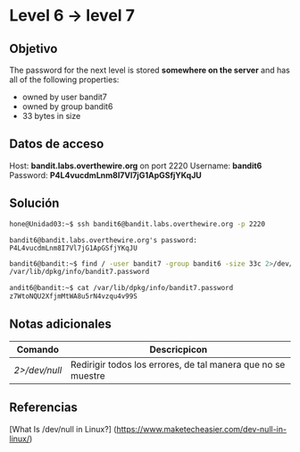 # Level 6 -> level 7

## Objetivo
The password for the next level is stored **somewhere on the server** and has all of the following properties:

-   owned by user bandit7
-   owned by group bandit6
-   33 bytes in size

## Datos de acceso
Host: **bandit.labs.overthewire.org** on port 2220
Username: **bandit6**
Password: **P4L4vucdmLnm8I7Vl7jG1ApGSfjYKqJU**

## Solución
```bash
hone@Unidad03:~$ ssh bandit6@bandit.labs.overthewire.org -p 2220
```

```
bandit6@bandit.labs.overthewire.org's password: P4L4vucdmLnm8I7Vl7jG1ApGSfjYKqJU
```

```bash
bandit6@bandit:~$ find / -user bandit7 -group bandit6 -size 33c 2>/dev/null
/var/lib/dpkg/info/bandit7.password
```

```bash
andit6@bandit:~$ cat /var/lib/dpkg/info/bandit7.password 
z7WtoNQU2XfjmMtWA8u5rN4vzqu4v99S
```

## Notas adicionales
|Comando|Descricpicon|
|---|---|
|*2>/dev/null*|Redirigir todos los errores, de tal manera que no se muestre|

## Referencias
[What Is /dev/null in Linux?] (https://www.maketecheasier.com/dev-null-in-linux/)